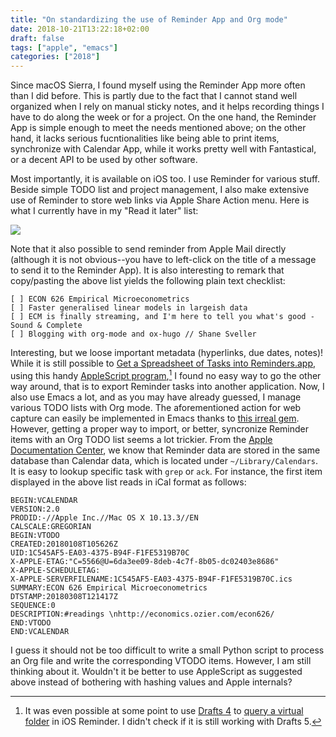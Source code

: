 ```yaml
---
title: "On standardizing the use of Reminder App and Org mode"
date: 2018-10-21T13:22:18+02:00
draft: false
tags: ["apple", "emacs"]
categories: ["2018"]
---
```


Since macOS Sierra, I found myself using the Reminder App more often than I did before. This is partly due to the fact that I cannot stand well organized when I rely on manual sticky notes, and it helps recording things I have to do along the week or for a project. On the one hand, the Reminder App is simple enough to meet the needs mentioned above; on the other hand, it lacks serious fucntionalities like being able to print items, synchronize with Calendar App, while it works pretty well with Fantastical, or a decent API to be used by other software.

<!--more-->

Most importantly, it is available on iOS too. I use Reminder for various stuff. Beside simple TODO list and project management, I also make extensive use of Reminder to store web links via Apple Share Action menu. Here is what I currently have in my "Read it later" list:

![](/img/2018-10-21-13-28-07.png)

Note that it also possible to send reminder from Apple Mail directly (although it is not obvious--you have to left-click on the title of a message to send it to the Reminder App). It is also interesting to remark that copy/pasting the above list yields the following plain text checklist:

    [ ]	ECON 626 Empirical Microeconometrics
    [ ]	Faster generalised linear models in largeish data
    [ ]	ECM is finally streaming, and I'm here to tell you what's good - Sound & Complete
    [ ]	Blogging with org-mode and ox-hugo // Shane Sveller

Interesting, but we loose important metadata (hyperlinks, due dates, notes)! While it is still possible to [Get a Spreadsheet of Tasks into Reminders.app](https://n8henrie.com/2014/05/how-to-get-a-spreadsheet-of-tasks-into-reminders-app/), using this handy [AppleScript program](https://gist.github.com/n8henrie/c3a5bf270b8200e33591),[^1] I found no easy way to go the other way around, that is to export Reminder tasks into another application. Now, I also use Emacs a lot, and as you may have already guessed, I manage various TODO lists with Org mode. The aforementioned action for web capture can easily be implemented in Emacs thanks to [this irreal gem](http://irreal.org/blog/?p=3726). However, getting a proper way to import, or better, syncronize Reminder items with an Org TODO list seems a lot trickier. From the [Apple Documentation Center](https://developer.apple.com/library/archive/documentation/DataManagement/Conceptual/EventKitProgGuide/Introduction/Introduction.html#//apple_ref/doc/uid/TP40004759-SW1), we know that Reminder data are stored in the same database than Calendar data, which is located under `~/Library/Calendars`. It is easy to lookup specific task with `grep` or `ack`. For instance, the first item displayed in the above list reads in iCal format as follows:

    BEGIN:VCALENDAR
    VERSION:2.0
    PRODID:-//Apple Inc.//Mac OS X 10.13.3//EN
    CALSCALE:GREGORIAN
    BEGIN:VTODO
    CREATED:20180108T105626Z
    UID:1C545AF5-EA03-4375-B94F-F1FE5319B70C
    X-APPLE-ETAG:"C=5566@U=6da3ee09-8deb-4c7f-8b05-dc02403e8686"
    X-APPLE-SCHEDULETAG:
    X-APPLE-SERVERFILENAME:1C545AF5-EA03-4375-B94F-F1FE5319B70C.ics
    SUMMARY:ECON 626 Empirical Microeconometrics
    DTSTAMP:20180308T121417Z
    SEQUENCE:0
    DESCRIPTION:#readings \nhttp://economics.ozier.com/econ626/
    END:VTODO
    END:VCALENDAR

I guess it should not be too difficult to write a small Python script to process an Org file and write the corresponding VTODO items. However, I am still thinking about it. Wouldn't it be better to use AppleScript as suggested above instead of bothering with hashing values and Apple internals?

[^1]: It was even possible at some point to use [Drafts 4](https://getdrafts.com) to [query a virtual folder](https://agiletortoise.zendesk.com/hc/en-us/articles/200634965-Reminders-Integration) in iOS Reminder. I didn't check if it is still working with Drafts 5.
